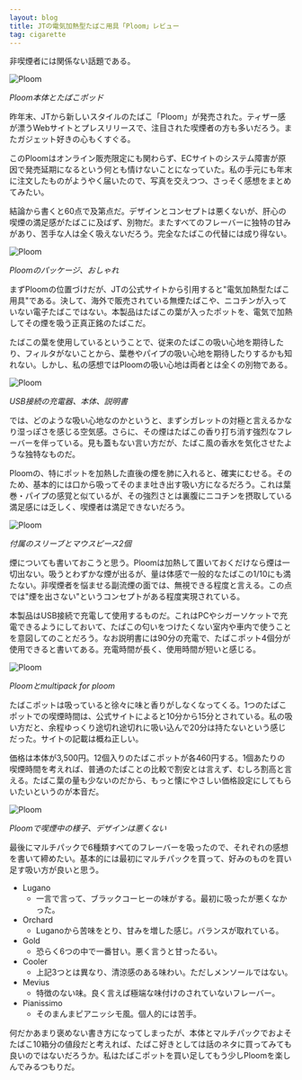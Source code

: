 ```yaml
---
layout: blog
title: JTの電気加熱型たばこ用具「Ploom」レビュー
tag: cigarette
---
```




非喫煙者には関係ない話題である。

![Ploom](/assets/2014_01_07_ploom_001.jpg)

*Ploom本体とたばこポッド*

昨年末、JTから新しいスタイルのたばこ「Ploom」が発売された。ティザー感が漂うWebサイトとプレスリリースで、注目された喫煙者の方も多いだろう。またガジェット好きの心もくすぐる。

このPloomはオンライン販売限定にも関わらず、ECサイトのシステム障害が原因で発売延期になるという何とも情けないことになっていた。私の手元にも年末に注文したものがようやく届いたので、写真を交えつつ、さっそく感想をまとめてみたい。

結論から書くと60点で及第点だ。デザインとコンセプトは悪くないが、肝心の喫煙の満足感がたばこに及ばず、別物だ。またすべてのフレーバーに独特の甘みがあり、苦手な人は全く吸えないだろう。完全なたばこの代替には成り得ない。

![Ploom](/assets/2014_01_07_ploom_002.jpg)

*Ploomのパッケージ、おしゃれ*

まずPloomの位置づけだが、JTの公式サイトから引用すると"電気加熱型たばこ用具"である。決して、海外で販売されている無煙たばこや、ニコチンが入っていない電子たばこではない。本製品はたばこの葉が入ったポットを、電気で加熱してその煙を吸う正真正銘のたばこだ。

たばこの葉を使用しているということで、従来のたばこの吸い心地を期待したり、フィルタがないことから、葉巻やパイプの吸い心地を期待したりするかも知れない。しかし、私の感想ではPloomの吸い心地は両者とは全くの別物である。

![Ploom](/assets/2014_01_07_ploom_003.jpg)

*USB接続の充電器、本体、説明書*

では、どのような吸い心地なのかというと、まずシガレットの対極と言えるかなり湿っぽさを感じる空気感。さらに、その煙はたばこの香り打ち消す強烈なフレーバーを伴っている。見も蓋もない言い方だが、たばこ風の香水を気化させたような独特なものだ。

Ploomの、特にポットを加熱した直後の煙を肺に入れると、確実にむせる。そのため、基本的には口から吸ってそのまま吐き出す吸い方になるだろう。これは葉巻・パイプの感覚と似ているが、その強烈さとは裏腹にニコチンを摂取している満足感には乏しく、喫煙者は満足できないだろう。

![Ploom](/assets/2014_01_07_ploom_004.jpg)

*付属のスリーブとマウスピース2個*

煙についても書いておこうと思う。Ploomは加熱して置いておくだけなら煙は一切出ない。吸うとわずかな煙が出るが、量は体感で一般的なたばこの1/10にも満たない。非喫煙者を悩ませる副流煙の面では、無視できる程度と言える。この点では"煙を出さない"というコンセプトがある程度実現されている。

本製品はUSB接続で充電して使用するものだ。これはPCやシガーソケットで充電できるようにしておいて、たばこの匂いをつけたくない室内や車内で使うことを意図してのことだろう。なお説明書には90分の充電で、たばこポット4個分が使用できると書いてある。充電時間が長く、使用時間が短いと感じる。

![Ploom](/assets/2014_01_07_ploom_005.jpg)

*Ploomとmultipack for ploom*

たばこポットは吸っていると徐々に味と香りがしなくなってくる。1つのたばこポットでの喫煙時間は、公式サイトによると10分から15分とされている。私の吸い方だと、余程ゆっくり途切れ途切れに吸い込んで20分は持たないという感じだった。サイトの記載は概ね正しい。

価格は本体が3,500円。12個入りのたばこポットが各460円する。1個あたりの喫煙時間を考えれば、普通のたばことの比較で割安とは言えず、むしろ割高と言える。たばこ葉の量も少ないのだから、もっと懐にやさしい価格設定にしてもらいたいというのが本音だ。

![Ploom](/assets/2014_01_07_ploom_006.jpg)

*Ploomで喫煙中の様子、デザインは悪くない*

最後にマルチパックで6種類すべてのフレーバーを吸ったので、それぞれの感想を書いて締めたい。基本的には最初にマルチパックを買って、好みのものを買い足す吸い方が良いと思う。

- Lugano
  - 一言で言って、ブラックコーヒーの味がする。最初に吸ったが悪くなかった。
- Orchard
  - Luganoから苦味をとり、甘みを増した感じ。バランスが取れている。
- Gold
  - 恐らく6つの中で一番甘い。悪く言うと甘ったるい。
- Cooler
  - 上記3つとは異なり、清涼感のある味わい。ただしメンソールではない。
- Mevius
  - 特徴のない味。良く言えば極端な味付けのされていないフレーバー。
- Pianissimo
  - そのまんまピアニッシモ風。個人的には苦手。

何だかあまり褒めない書き方になってしまったが、本体とマルチパックでおよそたばこ10箱分の値段だと考えれば、たばこ好きとしては話のネタに買ってみても良いのではないだろうか。私はたばこポットを買い足してもう少しPloomを楽しんでみるつもりだ。
